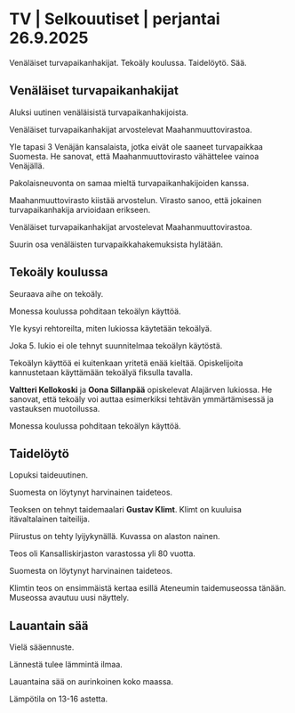 # TV | Selkouutiset | perjantai 26.9.2025

Venäläiset turvapaikanhakijat. Tekoäly koulussa. Taidelöytö. Sää.

## Venäläiset turvapaikanhakijat

Aluksi uutinen venäläisistä turvapaikanhakijoista.

Venäläiset turvapaikanhakijat arvostelevat Maahanmuuttovirastoa.

Yle tapasi 3 Venäjän kansalaista, jotka eivät ole saaneet turvapaikkaa Suomesta. He sanovat, että Maahanmuuttovirasto vähättelee vainoa Venäjällä.

Pakolaisneuvonta on samaa mieltä turvapaikanhakijoiden kanssa.

Maahanmuuttovirasto kiistää arvostelun. Virasto sanoo, että jokainen turvapaikanhakija arvioidaan erikseen.

Venäläiset turvapaikanhakijat arvostelevat Maahanmuuttovirastoa.

Suurin osa venäläisten turvapaikkahakemuksista hylätään.

## Tekoäly koulussa

Seuraava aihe on tekoäly.

Monessa koulussa pohditaan tekoälyn käyttöä.

Yle kysyi rehtoreilta, miten lukiossa käytetään tekoälyä.

Joka 5. lukio ei ole tehnyt suunnitelmaa tekoälyn käytöstä.

Tekoälyn käyttöä ei kuitenkaan yritetä enää kieltää. Opiskelijoita kannustetaan käyttämään tekoälyä fiksulla tavalla.

**Valtteri Kellokoski** ja **Oona Sillanpää** opiskelevat Alajärven lukiossa. He sanovat, että tekoäly voi auttaa esimerkiksi tehtävän ymmärtämisessä ja vastauksen muotoilussa.

Monessa koulussa pohditaan tekoälyn käyttöä.

## Taidelöytö

Lopuksi taideuutinen.

Suomesta on löytynyt harvinainen taideteos.

Teoksen on tehnyt taidemaalari **Gustav Klimt**. Klimt on kuuluisa itävaltalainen taiteilija.

Piirustus on tehty lyijykynällä. Kuvassa on alaston nainen.

Teos oli Kansalliskirjaston varastossa yli 80 vuotta.

Suomesta on löytynyt harvinainen taideteos.

Klimtin teos on ensimmäistä kertaa esillä Ateneumin taidemuseossa tänään. Museossa avautuu uusi näyttely.

## Lauantain sää

Vielä sääennuste.

Lännestä tulee lämmintä ilmaa.

Lauantaina sää on aurinkoinen koko maassa.

Lämpötila on 13-16 astetta.
